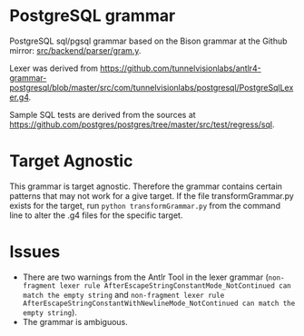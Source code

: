# PostgreSQL grammar

PostgreSQL sql/pgsql grammar based on the
Bison grammar at the Github mirror: [src/backend/parser/gram.y](https://github.com/postgres/postgres/blob/9be4e5d293b554d8a0800790c57fc707a3b5cf0f/src/backend/parser/gram.y).

Lexer was derived from https://github.com/tunnelvisionlabs/antlr4-grammar-postgresql/blob/master/src/com/tunnelvisionlabs/postgresql/PostgreSqlLexer.g4.

Sample SQL tests are derived from the sources
at https://github.com/postgres/postgres/tree/master/src/test/regress/sql.

# Target Agnostic

This grammar is target agnostic. Therefore the grammar contains certain patterns
that may not work for a give target. If the file transformGrammar.py exists
for the target, run `python transformGrammar.py` from the command line to alter the
.g4 files for the specific target.

# Issues

* There are two warnings from the Antlr Tool in the lexer grammar
(`non-fragment lexer rule AfterEscapeStringConstantMode_NotContinued can match the empty string` and `non-fragment lexer rule AfterEscapeStringConstantWithNewlineMode_NotContinued can match the empty string`).
* The grammar is ambiguous.

